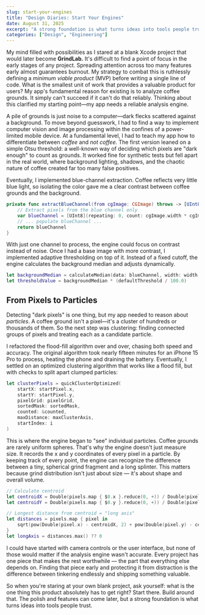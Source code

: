 ```yaml
---
slug: start-your-engines
title: "Design Diaries: Start Your Engines"
date: August 31, 2025
excerpt: "A strong foundation is what turns ideas into tools people trust. Ask yourself: what is the one thing this product absolutely has to get right? Start there. Build around that."
categories: ["Design", "Engineering"]
---
```


My mind filled with possibilities as I stared at a blank Xcode project that would later become **GrindLab.** It's difficult to find a point of focus in the early stages of any project. Spreading attention across too many features early almost guarantees burnout. My strategy to combat this is ruthlessly defining a *minimum viable product* (MVP) before writing a single line of code. What is the smallest unit of work that provides a valuable product for users? My app's fundamental reason for existing is to analyze coffee grounds. It simply can't succeed if it can't do that reliably. Thinking about this clarified my starting point—my app needs a reliable analysis engine.

A pile of grounds is just noise to a computer—dark flecks scattered against a background. To move beyond guesswork, I had to find a way to implement computer vision and image processing within the confines of a power-limited mobile device. At a fundamental level, I had to teach my app how to differentiate between *coffee* and *not coffee.* The first version leaned on a simple Otsu threshold: a well-known way of deciding which pixels are "dark enough" to count as grounds. It worked fine for synthetic tests but fell apart in the real world, where background lighting, shadows, and the chaotic nature of coffee created far too many false positives.

Eventually, I implemented blue-channel extraction. Coffee reflects very little blue light, so isolating the color gave me a clear contrast between coffee grounds and the background.

```swift
private func extractBlueChannel(from cgImage: CGImage) throws -> [UInt8] {
    // Extract pixels from the blue channel only
    var blueChannel = [UInt8](repeating: 0, count: cgImage.width * cgImage.height)
    // ... populate blueChannel ...
    return blueChannel
}
```

With just one channel to process, the engine could focus on contrast instead of noise. Once I had a base image with more contrast, I implemented adaptive thresholding on top of it. Instead of a fixed cutoff, the engine calculates the background median and adjusts dynamically.

```swift
let backgroundMedian = calculateMedian(data: blueChannel, width: width, height: height)
let thresholdValue = backgroundMedian * (defaultThreshold / 100.0)
```

## From Pixels to Particles

Detecting "dark pixels" is one thing, but my app needed to reason about *particles*. A coffee ground isn't a pixel—it's a cluster of hundreds or thousands of them. So the next step was clustering: finding connected groups of pixels and treating each as a candidate particle.

I refactored the flood-fill algorithm over and over, chasing both speed and accuracy. The original algorithm took nearly fifteen minutes for an iPhone 15 Pro to process, heating the phone and draining the battery. Eventually, I settled on an optimized clustering algorithm that works like a flood fill, but with checks to split apart clumped particles:

```swift
let clusterPixels = quickClusterOptimized(
    startX: startPixel.x,
    startY: startPixel.y,
    pixelGrid: pixelGrid,
    sortedMask: sortedMask,
    counted: &counted,
    maxDistance: maxClusterAxis,
    startIndex: i
)
```

This is where the engine began to "see" individual particles. Coffee grounds are rarely uniform spheres. That's why the engine doesn't just measure size. It records the x and y coordinates of every pixel in a particle. By keeping track of every point, the engine can recognize the difference between a tiny, spherical grind fragment and a long splinter. This matters because grind distribution isn't just about size — it's about shape and overall volume.

```swift
// Calculate centroid
let centroidX = Double(pixels.map { $0.x }.reduce(0, +)) / Double(pixels.count)
let centroidY = Double(pixels.map { $0.y }.reduce(0, +)) / Double(pixels.count)

// Longest distance from centroid = "long axis"
let distances = pixels.map { pixel in
    sqrt(pow(Double(pixel.x) - centroidX, 2) + pow(Double(pixel.y) - centroidY, 2))
}
let longAxis = distances.max() ?? 0
```

I could have started with camera controls or the user interface, but none of those would matter if the analysis engine wasn't accurate. Every project has one piece that makes the rest worthwhile — the part that everything else depends on. Finding that piece early and protecting it from distraction is the difference between tinkering endlessly and shipping something valuable.

So when you're staring at your own blank project, ask yourself: what is the one thing this product absolutely has to get right? Start there. Build around that. The polish and features can come later, but a strong foundation is what turns ideas into tools people trust.
